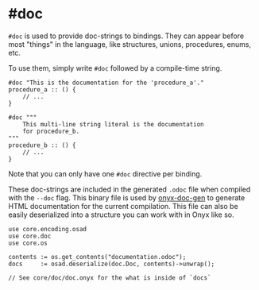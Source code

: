 # #doc

`#doc` is used to provide doc-strings to bindings. They can appear before
most "things" in the language, like structures, unions, procedures, enums, etc.

To use them, simply write `#doc` followed by a compile-time string.
```onyx
#doc "This is the documentation for the 'procedure_a'."
procedure_a :: () {
	// ...
}

#doc """
	This multi-line string literal is the documentation
	for procedure_b.
"""
procedure_b :: () {
	// ...
}
```

Note that you can only have one `#doc` directive per binding.

These doc-strings are included in the generated `.odoc` file when compiled
with the `--doc` flag. This binary file is used by [onyx-doc-gen](https://github.com/onyx-lang/onyx-doc-gen)
to generate HTML documentation for the current compilation. This file can
also be easily deserialized into a structure you can work with in Onyx
like so.

```onyx
use core.encoding.osad
use core.doc
use core.os

contents := os.get_contents("documentation.odoc");
docs     := osad.deserialize(doc.Doc, contents)->unwrap();

// See core/doc/doc.onyx for the what is inside of `docs`
```
